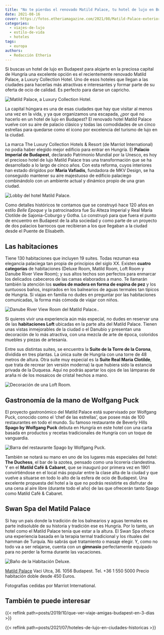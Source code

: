 ```yaml
---
title: "No te pierdas el renovado Matild Palace, tu hotel de lujo en Budapest"
date: 2021-08-16
cover: https://fotos.etheriamagazine.com/2021/08/Matild-Palace-exterior-Budapest.jpg
categories: 
  - viajes-de-lujo
  - estilo-de-vida
  - hoteles
tags: 
  - europa
authors: 
  - Redacción Etheria
---
```


Si buscas un hotel de lujo en Budapest para alojarte en la preciosa capital de Hungría 
una excelente opción es el recientemente renovado Matild Palace, a Luxury Collection 
Hotel. Uno de esos hoteles que llegan a las ciudades para hacerlas más atractivas e 
interesantes y formar parte de su oferta de ocio de calidad. Es perfecto para darse un 
capricho. 

![Matild Palace, a Luxury Collection Hotel.](https://fotos.etheriamagazine.com/2021/08/Matild-Palace-exterior-Budapest.jpg "Matild Palace, a Luxury Collection Hotel.")

La capital húngara es una de esas ciudades que hay que visitar al menos una vez en la 
vida, y ya que organizamos una escapada, ¿por qué no hacerlo en un hotel de lujo en 
Budapest? El renovado hotel Matild Palace vuelve con su aire de palacio clásico y todas 
las comodidades de un cinco estrellas para quedarse como el icono por excelencia del 
turismo de lujo en la ciudad. 

La marca The Luxury Collection Hotels & Resort (de Marriot International) no podía haber 
elegido mejor edificio para entrar en Hungría. El **Palacio Imperial de Budapest**, 
declarado Patrimonio Mundial por la Unesco, es hoy el precioso hotel de lujo Matild 
Palace tras una transformación que se ha desarrollado a lo largo de cinco años. Con esta 
reforma, cuyos interiores han estado dirigidos por **Maria Vafiadis**, fundadora de MKV 
Design, se ha conseguido mantener su aire majestuoso de edificio palaciego combinándolo 
con un ambiente actual y dinámico propio de una gran ciudad. 

![Lobby del hotel Matild Palace.](https://fotos.etheriamagazine.com/2021/08/Matild-Palace-Lobby-Budapest.jpg "Lobby del hotel Matild Palace.")

Como detalles históricos te contamos que se construyó hace 120 años en estilo _Belle 
Epoque_ y la patrocinadora fue Su Alteza Imperial y Real María Clotilde de 
Sajonia-Coburgo y Gotha. Lo construyó para que fuera el punto de encuentro en Budapest 
de la alta sociedad y como parte de un proyecto de dos palacios barrocos que recibieran 
a los que llegaban a la ciudad desde el Puente de Elisabeth. 

## Las habitaciones

Tiene 130 habitaciones que incluyen 19 suites. Todas rezuman esa elegancia palaciega tan 
propia de principios del siglo XX. Existen **cuatro categorías** de habitaciones (Deluxe 
Room, Matild Room, Loft Room y Danube River View Room); y sus altos techos son perfectos 
para enmarcar los delicados cabeceros de las camas elaborados a mano. Te llamarán 
también la atención los **suelos de madera en forma de espina de pez** y los suntuosos 
baños, inspirados en los balnearios de aguas termales tan típicos de Hungría. Si viajas 
en familia no dudes en preguntar por las habitaciones comunicadas, la forma más cómoda 
de viajar con niños. 

![Danube River View Room del Matild Palace..](https://fotos.etheriamagazine.com/2021/08/Danube-River-View-Room-Matild-Palace-Budapest.jpg "Danube River View Room.")

Si quieres vivir una experiencia aún más especial, no dudes en reservar una de las 
**habitaciones Loft** ubicadas en la parte alta del Matild Palace. Tienen unas vistas 
inmejorables de la ciudad o el Danubio y presentan una decoración de lo más atractiva, 
con una mezcla de arte de época, coloridos muebles y piezas de artesanía. 

Entre sus distintas suites, se encuentra la **Suite de la Torre de la Corona**, dividida 
en tres plantas. La única suite de Hungría con una torre de 48 metros de altura. Otra 
suite muy especial es la **Suite Real Maria Clotilde**, que trata de recrear (en versión 
moderna) la que hubiera sido la estancia privada de la Duquesa. Aquí no podrás apartar 
los ojos de las lámparas de araña ni de los mosaicos de cristal hechos a mano. 

![Decoración de una Loft Room.](https://fotos.etheriamagazine.com/2021/08/Loft-Room-Danube-River-Matild-Palace-Budapest.jpg "Decoración de una Loft Room.")

## Gastronomía de la mano de Wolfgang Puck

El proyecto gastronómico del Matild Palace está supervisado por Wolfgang Puck, conocido 
como el ‘chef de las estrellas’, que posee más de 100 restaurantes en todo el mundo. Su 
famoso restaurante de Beverly Hills **Spago by Wolfgang Puck** debuta en Hungría en este 
hotel con una carta basada en productos y recetas tradicionales de Hungría con un toque 
de vanguardia. 

![Barra del restaurante Spago by Wolfgang Puck.](https://fotos.etheriamagazine.com/2021/08/Matild-Palace-Spago-Budapest.jpg "Barra del restaurante Spago by Wolfgang Puck.")

También se notará su mano en uno de los lugares más especiales del hotel: **The 
Duchess**, el bar de la azotea, pensado como una licorería clandestina. Y en el **Matild 
Café & Cabaret**, que se inauguró por primera vez en 1901 convirtiéndose en el local más 
popular entre la clase alta de la ciudad y que vuelve a situarse en todo lo alto de la 
esfera de ocio de Budapest. Una excelente propuesta del hotel a la que no podrás 
resistirte es disfrutar de una cena al aire libre (durante todo el año) de las que 
ofrecerán tanto Spago como Matild Café & Cabaret. 

## Swan Spa del Matild Palace

Si hay un país donde la tradición de los balnearios y aguas termales es parte 
indisoluble de su historia y tradición ese es Hungría. Por lo tanto, un hotel como el 
Matild Palace tenía que estar a la altura. El Swan Spa ofrece una experiencia basada en 
la terapia termal tradicional y los rituales del hamman de Turquía. No sabrás qué 
tratamiento o masaje elegir. Y, como no todo va a ser relajarse, cuenta con un 
**gimnasio** perfectamente equipado para no perder la forma durante las vacaciones. 

![Baño de la Habitación Deluxe.](https://fotos.etheriamagazine.com/2021/08/Deluxe-Room-Bano-Matild-Palace-Budapest.jpg "Sofisticado baño de la habitación Deluxe.")

[Matild 
Palace](https://www.marriott.com/hotels/travel/budlc-matild-palace-a-luxury-collection-hotel-budapest/) 
Vaci Utca, 36. 1056 Budapest. Tel. +36 1 550 5000 Precio habitación doble desde 450 
Euros. 

Fotografías cedidas por Marriot International. 

## También te puede interesar

{{< reflink path=posts/2019/10/que-ver-viaje-amigas-budapest-en-3-dias >}} 

{{< reflink path=posts/2021/07/hoteles-de-lujo-en-ciudades-historicas >}}
